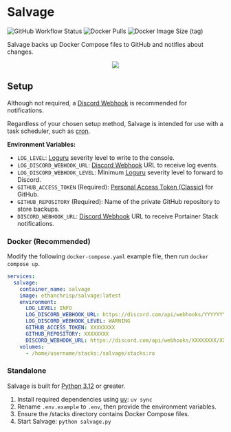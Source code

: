 # Salvage

![GitHub Workflow Status](https://img.shields.io/github/actions/workflow/status/EthanC/Salvage/ci.yaml?branch=main) ![Docker Pulls](https://img.shields.io/docker/pulls/ethanchrisp/salvage?label=Docker%20Pulls) ![Docker Image Size (tag)](https://img.shields.io/docker/image-size/ethanchrisp/salvage/latest?label=Docker%20Image%20Size)

Salvage backs up Docker Compose files to GitHub and notifies about changes.

<p align="center">
    <img src="https://i.imgur.com/sha3H6y.png" draggable="false">
</p>

## Setup

Although not required, a [Discord Webhook](https://support.discord.com/hc/en-us/articles/228383668-Intro-to-Webhooks) is recommended for notifications.

Regardless of your chosen setup method, Salvage is intended for use with a task scheduler, such as [cron](https://crontab.guru/).

**Environment Variables:**

-   `LOG_LEVEL`: [Loguru](https://loguru.readthedocs.io/en/stable/api/logger.html) severity level to write to the console.
-   `LOG_DISCORD_WEBHOOK_URL`: [Discord Webhook](https://support.discord.com/hc/en-us/articles/228383668-Intro-to-Webhooks) URL to receive log events.
-   `LOG_DISCORD_WEBHOOK_LEVEL`: Minimum [Loguru](https://loguru.readthedocs.io/en/stable/api/logger.html) severity level to forward to Discord.
-   `GITHUB_ACCESS_TOKEN` (Required): [Personal Access Token (Classic)](https://docs.github.com/en/authentication/keeping-your-account-and-data-secure/managing-your-personal-access-tokens#personal-access-tokens-classic) for GitHub.
-   `GITHUB_REPOSITORY` (Required): Name of the private GitHub repository to store backups.
-   `DISCORD_WEBHOOK_URL`: [Discord Webhook](https://support.discord.com/hc/en-us/articles/228383668-Intro-to-Webhooks) URL to receive Portainer Stack notifications.

### Docker (Recommended)

Modify the following `docker-compose.yaml` example file, then run `docker compose up`.

```yaml
services:
  salvage:
    container_name: salvage
    image: ethanchrisp/salvage:latest
    environment:
      LOG_LEVEL: INFO
      LOG_DISCORD_WEBHOOK_URL: https://discord.com/api/webhooks/YYYYYYYY/YYYYYYYY
      LOG_DISCORD_WEBHOOK_LEVEL: WARNING
      GITHUB_ACCESS_TOKEN: XXXXXXXX
      GITHUB_REPOSITORY: XXXXXXXX
      DISCORD_WEBHOOK_URL: https://discord.com/api/webhooks/XXXXXXXX/XXXXXXXX
    volumes:
      - /home/username/stacks:/salvage/stacks:ro
```

### Standalone

Salvage is built for [Python 3.12](https://www.python.org/) or greater.

1. Install required dependencies using [uv](https://github.com/astral-sh/uv): `uv sync`
2. Rename `.env.example` to `.env`, then provide the environment variables.
3. Ensure the /stacks directory contains Docker Compose files.
4. Start Salvage: `python salvage.py`

